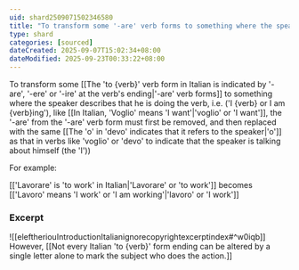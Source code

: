 ```yaml
---
uid: shard2509071502346580
title: "To transform some '-are' verb forms to something where the speaker describes that he is doing the verb, the '-are' must first be removed, and then replaced with 'o' that indicates 'I'"
type: shard
categories: [sourced]
dateCreated: 2025-09-07T15:02:34+08:00
dateModified: 2025-09-23T00:33:22+08:00
---
```

To transform some [[The 'to {verb}' verb form in Italian is indicated by '-are', '-ere' or '-ire' at the verb's ending|'-are' verb forms]] to something where the speaker describes that he is doing the verb, i.e. ('I {verb} or I am {verb}ing'), like [[In Italian, 'Voglio' means 'I want'|'voglio' or 'I want']], the '-are' from the '-are' verb form must first be removed, and then replaced with the same [[The 'o' in 'devo' indicates that it refers to the speaker|'o']] as that in verbs like 'voglio' or 'devo' to indicate that the speaker is talking about himself (the 'I'))

For example: 

[['Lavorare' is 'to work' in Italian|'Lavorare' or 'to work']] becomes [['Lavoro' means 'I work' or 'I am working'|'lavoro' or 'I work']]
### Excerpt
![[eleftheriouIntroductionItalianignorecopyrightexcerptindex#^w0iqb]]
However, [[Not every Italian 'to {verb}' form ending can be altered by a single letter alone to mark the subject who does the action.]]